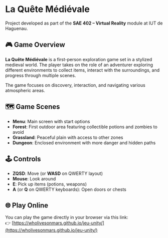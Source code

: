 # La Quête Médiévale

Project developed as part of the **SAE 402 – Virtual Reality** module at IUT de Haguenau.

## 🎮 Game Overview

**La Quête Médiévale** is a first-person exploration game set in a stylized medieval world. The player takes on the role of an adventurer exploring different environments to collect items, interact with the surroundings, and progress through multiple scenes.

The game focuses on discovery, interaction, and navigating various atmospheric areas.

## 🗺️ Game Scenes

- **Menu**: Main screen with start options
- **Forest**: First outdoor area featuring collectible potions and zombies to avoid
- **Grassland**: Peaceful plain with access to other zones
- **Dungeon**: Enclosed environment with more danger and hidden paths

## 🕹️ Controls

- **ZQSD**: Move (or **WASD** on QWERTY layout)
- **Mouse**: Look around
- **E**: Pick up items (potions, weapons)
- **A** (or **Q** on QWERTY keyboards): Open doors or chests

## 🌐 Play Online

You can play the game directly in your browser via this link:  
👉 [https://wholivesonmars.github.io/jeu-unity/](https://wholivesonmars.github.io/jeu-unity/)
